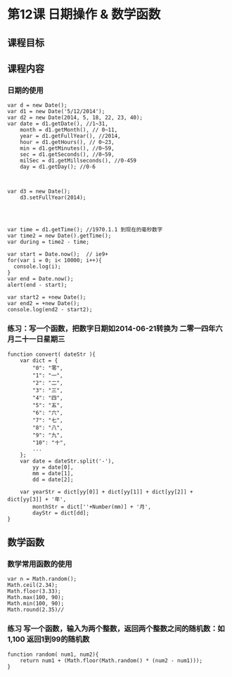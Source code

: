 # 第12课 日期操作 & 数学函数
## 课程目标

## 课程内容
### 日期的使用
    var d = new Date(); 
    var d1 = new Date('5/12/2014');
    var d2 = new Date(2014, 5, 18, 22, 23, 40);
    var date = d1.getDate(), //1~31,
        month = d1.getMonth(), // 0~11,
        year = d1.getFullYear(), //2014,
        hour = d1.getHours(), // 0~23,
        min = d1.getMinutes(), //0~59,
        sec = d1.getSeconds(), //0~59,
        milSec = d1.getMillseconds(), //0-459
        day = d1.getDay(); //0-6
    
    
    
    var d3 = new Date();
        d3.setFullYear(2014);
        
    
    
    
    var time = d1.getTime(); //1970.1.1 到现在的毫秒数字
    var time2 = new Date().getTime();
    var during = time2 - time;
    
    var start = Date.now();  // ie9+ 
    for(var i = 0; i< 10000; i++){
      console.log(i);
    }
    var end = Date.now();
    alert(end - start);
    
    var start2 = +new Date();
    var end2 = +new Date();
    console.log(end2 - start2);
    
### 练习：写一个函数，把数字日期如2014-06-21转换为 二零一四年六月二十一日星期三
    function convert( dateStr ){
        var dict = {
            "0": "零",
            "1": "一",
            "2": "二",
            "3": "三",
            "4": "四",
            "5": "五",
            "6": "六",
            "7": "七",
            "8": "八",
            "9": "九",
            "10": "十",
            ...
        };
        var date = dateStr.split('-'),
            yy = date[0],
            mm = date[1],
            dd = date[2];
        
        var yearStr = dict[yy[0]] + dict[yy[1]] + dict[yy[2]] + dict[yy[3]] + '年',
            monthStr = dict[''+Number(mm)] + '月',
            dayStr = dict[dd];
    }

 
 
## 数学函数
### 数学常用函数的使用
    var n = Math.random();
    Math.ceil(2.34);
    Math.floor(3.33);
    Math.max(100, 90);
    Math.min(100, 90);
    Math.round(2.35)//
    
### 练习 写一个函数，输入为两个整数，返回两个整数之间的随机数：如1,100  返回1到99的随机数
    function random( num1, num2){
        return num1 + (Math.floor(Math.random() * (num2 - num1)));
    }
